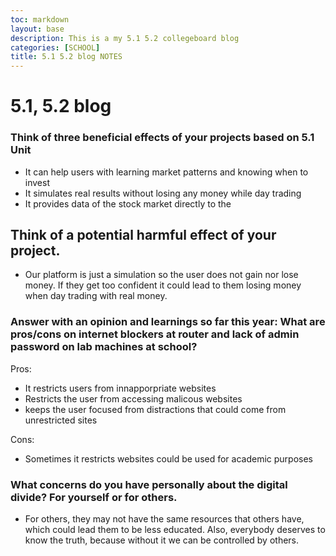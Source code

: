 ```yaml
---
toc: markdown                                                               
layout: base
description: This is a my 5.1 5.2 collegeboard blog
categories: [SCHOOL]
title: 5.1 5.2 blog NOTES  
---
```

>   
# 5.1, 5.2  blog
### Think of three beneficial effects of your projects based on 5.1 Unit
- It can help users with learning market patterns and knowing when to invest
- It simulates real results without losing any money while day trading 
- It provides data of the stock market directly to the 

## Think of a potential harmful effect of your project.
- Our platform is just a simulation so the user does not gain nor lose money. If they get too confident it could lead to them losing money when day trading with real money. 

### Answer with an opinion and learnings so far this year:  What are pros/cons on internet blockers at router and lack of admin password on lab machines at school?
Pros:
- It restricts users from innapporpriate websites
- Restricts the user from accessing malicous websites
- keeps the user focused from distractions that could come from unrestricted sites

Cons:
- Sometimes it restricts websites could be used for academic purposes


### What concerns do you have personally about the digital divide?  For yourself or for others.
- For others, they may not have the same resources that others have, which could lead them to be less educated. Also, everybody deserves to know the truth, because without it we can be controlled by others. 

>